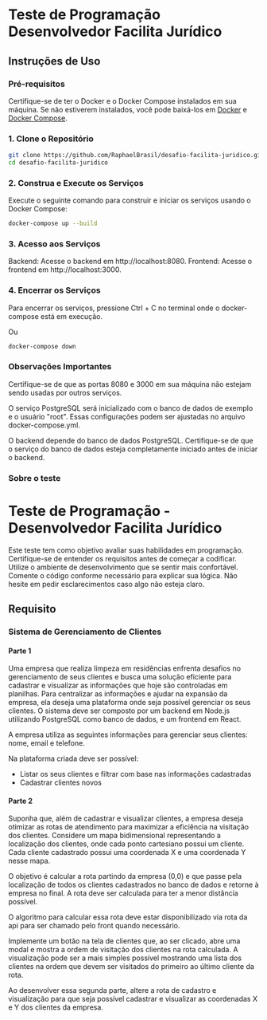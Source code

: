 # Teste de Programação Desenvolvedor Facilita Jurídico

## Instruções de Uso

### Pré-requisitos

Certifique-se de ter o Docker e o Docker Compose instalados em sua máquina. Se não estiverem instalados, você pode baixá-los em [Docker](https://www.docker.com/) e [Docker Compose](https://docs.docker.com/compose/install/).

### 1. Clone o Repositório

```bash
git clone https://github.com/RaphaelBrasil/desafio-facilita-juridico.git
cd desafio-facilita-juridico
```

### 2. Construa e Execute os Serviços

Execute o seguinte comando para construir e iniciar os serviços usando o Docker Compose:

```bash
docker-compose up --build
```

### 3. Acesso aos Serviços

Backend:
Acesse o backend em http://localhost:8080.
Frontend:
Acesse o frontend em http://localhost:3000.

### 4. Encerrar os Serviços

Para encerrar os serviços, pressione Ctrl + C no terminal onde o docker-compose está em execução.

Ou

```bash
docker-compose down
```

### Observações Importantes

Certifique-se de que as portas 8080 e 3000 em sua máquina não estejam sendo usadas por outros serviços.

O serviço PostgreSQL será inicializado com o banco de dados de exemplo e o usuário "root". Essas configurações podem ser ajustadas no arquivo docker-compose.yml.

O backend depende do banco de dados PostgreSQL. Certifique-se de que o serviço do banco de dados esteja completamente iniciado antes de iniciar o backend.

### Sobre o teste

# Teste de Programação - Desenvolvedor Facilita Jurídico

Este teste tem como objetivo avaliar suas habilidades em programação. Certifique-se de entender os requisitos antes de começar a codificar. Utilize o ambiente de desenvolvimento que se sentir mais confortável. Comente o código conforme necessário para explicar sua lógica. Não hesite em pedir esclarecimentos caso algo não esteja claro.

## Requisito

### Sistema de Gerenciamento de Clientes

#### Parte 1

Uma empresa que realiza limpeza em residências enfrenta desafios no gerenciamento de seus clientes e busca uma solução eficiente para cadastrar e visualizar as informações que hoje são controladas em planilhas. Para centralizar as informações e ajudar na expansão da empresa, ela deseja uma plataforma onde seja possível gerenciar os seus clientes. O sistema deve ser composto por um backend em Node.js utilizando PostgreSQL como banco de dados, e um frontend em React.

A empresa utiliza as seguintes informações para gerenciar seus clientes: nome, email e telefone.

Na plataforma criada deve ser possível:

-   Listar os seus clientes e filtrar com base nas informações cadastradas
-   Cadastrar clientes novos

#### Parte 2

Suponha que, além de cadastrar e visualizar clientes, a empresa deseja otimizar as rotas de atendimento para maximizar a eficiência na visitação dos clientes. Considere um mapa bidimensional representando a localização dos clientes, onde cada ponto cartesiano possui um cliente. Cada cliente cadastrado possui uma coordenada X e uma coordenada Y nesse mapa.

O objetivo é calcular a rota partindo da empresa (0,0) e que passe pela localização de todos os clientes cadastrados no banco de dados e retorne à empresa no final. A rota deve ser calculada para ter a menor distância possível.

O algoritmo para calcular essa rota deve estar disponibilizado via rota da api para ser chamado pelo front quando necessário.

Implemente um botão na tela de clientes que, ao ser clicado, abre uma modal e mostra a ordem de visitação dos clientes na rota calculada. A visualização pode ser a mais simples possível mostrando uma lista dos clientes na ordem que devem ser visitados do primeiro ao último cliente da rota.

Ao desenvolver essa segunda parte, altere a rota de cadastro e visualização para que seja possível cadastrar e visualizar as coordenadas X e Y dos clientes da empresa.
